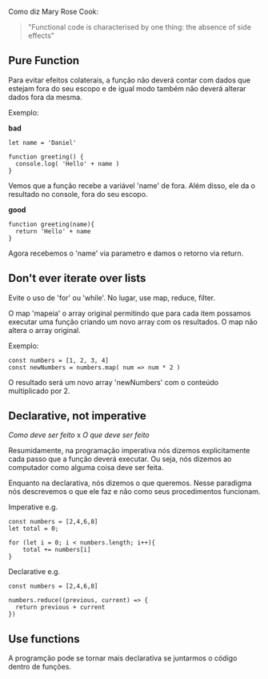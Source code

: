 Como diz Mary Rose Cook:
> "Functional code is characterised by one thing: the absence of side effects"


## Pure Function

Para evitar efeitos colaterais, a função não deverá contar com dados que estejam fora do seu escopo e de igual modo também não deverá alterar dados fora da mesma. 

Exemplo: 

**bad**
  ```
  let name = 'Daniel'

  function greeting() {
    console.log( 'Hello' + name )
  }
  ```
  Vemos que a função recebe a variável 'name' de fora.
  Além disso, ele da o resultado no console, fora do seu escopo.

  **good**
  ```
  function greeting(name){
    return 'Hello' + name
  }
  ```

  Agora recebemos o 'name' via parametro e damos o retorno via return.


## Don't ever iterate over lists

  Evite o uso de 'for' ou 'while'. No lugar, use map, reduce, filter.

  O map 'mapeia' o array original permitindo que para cada item possamos executar uma função criando um novo array com os resultados. O map não altera o array original.

  Exemplo:
  ```
  const numbers = [1, 2, 3, 4]
  const newNumbers = numbers.map( num => num * 2 )
  ```

  O resultado será um novo array 'newNumbers' com o conteúdo multiplicado por 2.

## Declarative, not imperative

*Como deve ser feito* x *O que deve ser feito*

Resumidamente, na programação imperativa nós dizemos explicitamente cada passo que a função deverá executar. Ou seja, nós dizemos ao computador como alguma coisa deve ser feita. 

Enquanto na declarativa, nós dizemos o que queremos. Nesse paradigma nós descrevemos o que ele faz e não como seus procedimentos funcionam.

Imperative e.g.
```
const numbers = [2,4,6,8]
let total = 0;

for (let i = 0; i < numbers.length; i++){
	total += numbers[i]
}
```

Declarative e.g.
```
const numbers = [2,4,6,8]

numbers.reduce((previous, current) => {
  return previous + current
})
```


## Use functions

A programção pode se tornar mais declarativa se juntarmos o código dentro de funções.